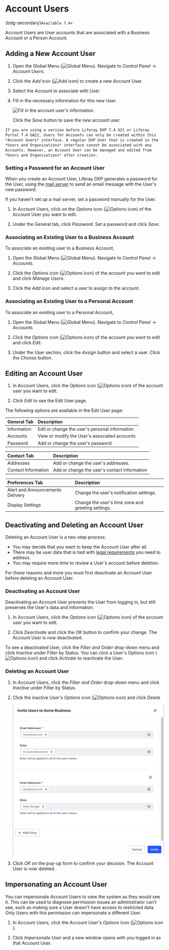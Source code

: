 # Account Users

{bdg-secondary}`Available 7.4+`

Account Users are User accounts that are associated with a Business Account or a Person Account.

## Adding a New Account User

1. Open the Global Menu (![Global Menu](../../images/icon-applications-menu.png)). Navigate to *Control Panel* &rarr; *Account Users*.

1. Click the _Add_ icon (![Add icon](../../images/icon-add.png)) to create a new Account User. 

1. Select the Account to associate with User. 

1. Fill in the necessary information for this new User.

   ![Fill in the account user's information.](./account-users/images/01.png)

   Click the *Save* button to save the new account user.

```{note}
If you are using a version before Liferay DXP 7.4 U21 or Liferay Portal 7.4 GA21, Users for Accounts can only be created within this *Account Users* interface. A regular DXP User that is created in the *Users and Organizations* interface cannot be associated with any Accounts. However, an Account User can be managed and edited from *Users and Organizations* after creation.
```

### Setting a Password for an Account User

When you create an Account User, Liferay DXP generates a password for the User, using the [mail server](../../installation-and-upgrades/setting-up-liferay/configuring-mail.md) to send an email message with the User's new password.

If you haven't set up a mail server, set a password manually for the User.

1. In Account Users, click on the _Options_ icon (![Options icon](../../images/icon-actions.png)) of the Account User you want to edit.

1. Under the General tab, click *Password*. Set a password and click *Save*.

### Associating an Existing User to a Business Account

To associate an existing user to a Business Account,

1. Open the Global Menu (![Global Menu](../../images/icon-applications-menu.png)). Navigate to *Control Panel* &rarr; *Accounts*.

1. Click the _Options_ icon (![Options icon](../../images/icon-actions.png)) of the account you want to edit and click _Manage Users_. 

1. Click the _Add_ icon and select a user to assign to the account. 

### Associating an Existing User to a Personal Account

To associate an existing user to a Personal Account,

1. Open the Global Menu (![Global Menu](../../images/icon-applications-menu.png)). Navigate to *Control Panel* &rarr; *Accounts*.

1. Click the _Options_ icon (![Options icon](../../images/icon-actions.png)) of the account you want to edit and click _Edit_. 

1. Under the User section, click the _Assign_ button and select a user. Click the _Choose_ button.

## Editing an Account User

1. In Account Users, click the _Options_ icon (![Options icon](../../images/icon-actions.png)) of the account user you want to edit.

1. Click *Edit* to see the Edit User page.

The following options are available in the Edit User page:

| General Tab | Description |
| :--- | :--- |
| Information | Edit or change the user's personal information. |
| Accounts | View or modify the User's associated accounts. |
| Password | Add or change the user's password. |

| Contact Tab | Description |
| :--- | :--- |
| Addresses | Add or change the user's addresses. |
| Contact Information | Add or change the user's contact information |

| Preferences Tab | Description |
| :--- | :--- |
| Alert and Announcements Delivery | Change the user's notification settings. |
| Display Settings | Change the user's time zone and greeting settings. |

## Deactivating and Deleting an Account User

Deleting an Account User is a two-step process: 

* You may decide that you want to keep the Account User after all.
* There may be user data that is tied with [legal requirements](../managing-user-data.md) you need to address. 
* You may require more time to review a User's account before deletion.

For these reasons and more you must first deactivate an Account User before deleting an Account User.

### Deactivating an Account User

Deactivating an Account User prevents the User from logging in, but still preserves the User's data and information. 

1. In Account Users, click the _Options_ icon (![Options icon](../../images/icon-actions.png)) of the account user you want to edit.

1. Click *Deactivate* and click the *OK* button to confirm your change. The Account User is now deactivated. 

To see a deactivated User, click the *Filter and Order* drop-down menu and click *Inactive* under Filter by Status. You can click a User's Options icon (![Options icon](../../images/icon-actions.png)) and click *Activate* to reactivate the User.

### Deleting an Account User

1. In Account Users, click the *Filter and Order* drop-down menu and click *Inactive* under Filter by Status.

1. Click the inactive User's _Options_ icon (![Options icon](../../images/icon-actions.png)) and click *Delete*

   ![Select the inactive user and click Delete.](./account-users/images/02.png)

1. Click *OK* on the pop-up form to confirm your decision. The Account User is now deleted.

## Impersonating an Account User

You can impersonate Account Users to view the system as they would see it. This can be used to diagnose permission issues an administrator can't see, such as making sure a User doesn't have access to restricted data. Only Users with this permission can impersonate a different User.

1. In Account Users, click the Account User's _Options_ icon (![Options icon](../../images/icon-actions.png)).

2. Click *Impersonate User* and a new window opens with you logged in as that Account User.
